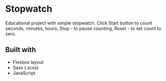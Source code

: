 # Stopwatch
Educational project with simple stopwatch. Click Start button to count seconds, minutes, hours, Stop - to pause counting, Reset - to set count to zero.

## Built with
- Flexbox layout
- Sass (.scss)
- JavaScript
